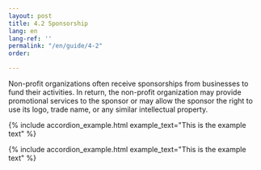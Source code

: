 ```yaml
---
layout: post
title: 4.2 Sponsorship
lang: en
lang-ref: ''
permalink: "/en/guide/4-2"
order: 

---
```

Non-profit organizations often receive sponsorships from businesses to fund their activities. In return, the non-profit organization may provide promotional services to the sponsor or may allow the sponsor the right to use its logo, trade name, or any similar intellectual property.

<!-- SNIPPET INFO: ACCORDION EXAMPlE  **You can delete these notes after referencing!**
\-->

{% include accordion_example.html
example_text="This is the example text"
%}

<!-- SNIPPET INFO: ACCORDION EXAMPlE  **You can delete these notes after referencing!**
\-->

{% include accordion_example.html
example_text="This is the example text"
%}